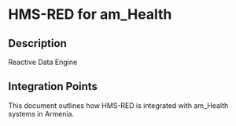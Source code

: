 # HMS-RED for am_Health

## Description

Reactive Data Engine

## Integration Points

This document outlines how HMS-RED is integrated with am_Health systems in Armenia.
